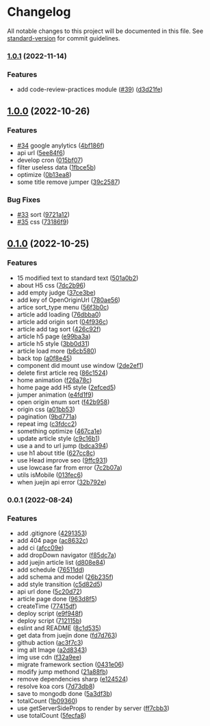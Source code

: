 # Changelog

All notable changes to this project will be documented in this file. See [standard-version](https://github.com/conventional-changelog/standard-version) for commit guidelines.

### [1.0.1](https://github.com/DTStack/UED/compare/v1.0.0...v1.0.1) (2022-11-14)


### Features

* add code-review-practices module ([#39](https://github.com/DTStack/UED/issues/39)) ([d3d21fe](https://github.com/DTStack/UED/commit/d3d21fe7ce3b3b889f2e27d46fe74b32614659f6))

## [1.0.0](https://github.com/DTStack/UED/compare/v0.1.0...v1.0.0) (2022-10-26)


### Features

* [#34](https://github.com/DTStack/UED/issues/34) google anylytics ([4bf186f](https://github.com/DTStack/UED/commit/4bf186f856ab70764c24ae583e1da53cc88d2488))
* api url ([5ee84f6](https://github.com/DTStack/UED/commit/5ee84f6ce7cbb27fa913242bfccf8d23271bdcd4))
* develop cron ([015bf07](https://github.com/DTStack/UED/commit/015bf07e8a5b5d2596cc1709c3e5875d10e602fd))
* filter useless data ([1fbce5b](https://github.com/DTStack/UED/commit/1fbce5bf0cd57cbca71a46b1d966c9c5e1e5acec))
* optimize ([0b13ea8](https://github.com/DTStack/UED/commit/0b13ea8390ae68a51e7b449efacfa89966b66c8d))
* some title remove jumper ([39c2587](https://github.com/DTStack/UED/commit/39c25876aedfbb39b254875113c69909b2d72468))


### Bug Fixes

* [#33](https://github.com/DTStack/UED/issues/33) sort ([9721a12](https://github.com/DTStack/UED/commit/9721a1266256970e4ed247786ebbc8d66651a8b0))
* [#35](https://github.com/DTStack/UED/issues/35) css ([73186f9](https://github.com/DTStack/UED/commit/73186f97b327207eb907ad5df415f1fbe21a07df))

## [0.1.0](https://github.com/DTStack/UED/compare/v0.0.1...v0.1.0) (2022-10-25)


### Features

* 15 modified text to standard text ([501a0b2](https://github.com/DTStack/UED/commit/501a0b2a648b7f551c934ad1ed8f1cd9d7e9d0d0))
* about H5 css ([7dc2b96](https://github.com/DTStack/UED/commit/7dc2b96f55bd09108a708e52a9b304c4ed4adc09))
* add empty judge ([37ce3be](https://github.com/DTStack/UED/commit/37ce3be74f96744d55ee1d167cacdcb1aa9affcb))
* add key of OpenOriginUrl ([780ae56](https://github.com/DTStack/UED/commit/780ae56b54cbb13f9921d246b580f5a9ac7e27b0))
* artice sort_type menu ([56f3b0c](https://github.com/DTStack/UED/commit/56f3b0c9e74b4d5a0f6bb4656451de46cc7d0181))
* article add loading ([76dbba0](https://github.com/DTStack/UED/commit/76dbba03aa93473c3e1de0fab7c5a104fe15c253))
* article add origin sort ([04f936c](https://github.com/DTStack/UED/commit/04f936c0db8ca21ead0c0b390353d0fc22123486))
* article add tag sort ([426c92f](https://github.com/DTStack/UED/commit/426c92f7ffdede21aa95ab0a973cb8a44515b00f))
* article h5 page ([e99ba3a](https://github.com/DTStack/UED/commit/e99ba3adb3604ff18bc6c7ee3b14ce8581dd4209))
* article h5 style ([3bb0d31](https://github.com/DTStack/UED/commit/3bb0d31f4175749e49bddfefde9357c95e52f2ae))
* article load more ([b6cb580](https://github.com/DTStack/UED/commit/b6cb580a7a70d238e6a1debe979d9cafb60ebc30))
* back top ([a0f8e45](https://github.com/DTStack/UED/commit/a0f8e455d2540edc0364ba31b1ad0c94fc0c489a))
* component did mount use window ([2de2ef1](https://github.com/DTStack/UED/commit/2de2ef1b4367796a4043b54bdf68dce87ffc3baa))
* delete first article req ([86c1524](https://github.com/DTStack/UED/commit/86c1524798a817a4880b1bd05afe02447dd6b79b))
* home animation ([f26a78c](https://github.com/DTStack/UED/commit/f26a78c3a8c7a645593edeac10c6958438bf6535))
* home page add H5 style ([2efced5](https://github.com/DTStack/UED/commit/2efced5a40c503875c01bfd95fc05c8800cfbc5f))
* jumper animation ([e4fd1f9](https://github.com/DTStack/UED/commit/e4fd1f994102660162078547aeaeb57569770312))
* open origin enum sort ([f42b958](https://github.com/DTStack/UED/commit/f42b9583f38a3a27bcef81bd47edc52309d42014))
* origin css ([a01bb53](https://github.com/DTStack/UED/commit/a01bb53cc311d13936ea1bd6b08981b63c776641))
* pagination ([9bd771a](https://github.com/DTStack/UED/commit/9bd771a8037555a24796742e8601329885f8b452))
* repeat img ([c3fdcc2](https://github.com/DTStack/UED/commit/c3fdcc2eec2ac9742bd9b0a864f346d59f07e628))
* something optimize ([467ca1e](https://github.com/DTStack/UED/commit/467ca1eaf624f43ddab17c3e278e02f5030450b1))
* update article style ([c9c16b1](https://github.com/DTStack/UED/commit/c9c16b19150011dd5c8e23d76ff88ac802edc23f))
* use a and <link /> to url jump ([bdca394](https://github.com/DTStack/UED/commit/bdca394d4e0d12d4b43daa25d6b916cf0538e822))
* use h1 about title ([627cc8c](https://github.com/DTStack/UED/commit/627cc8ca549111f10ef98533021e2a94cccc23f8))
* use Head improve seo ([9ffc931](https://github.com/DTStack/UED/commit/9ffc931c69ed06ba92e2df9f96820b9c4d362bd6))
* use lowcase far from error ([7c2b07a](https://github.com/DTStack/UED/commit/7c2b07ab97624edfe5a772164bf3f69bea1711e1))
* utils isMobile ([013fec6](https://github.com/DTStack/UED/commit/013fec65cd72d073404c28390b16978435dce118))
* when juejin api error ([32b792e](https://github.com/DTStack/UED/commit/32b792ea7112a6cad51649b2d34b974342239757))

### 0.0.1 (2022-08-24)


### Features

* add .gitignore ([4291353](https://github.com/DTStack/UED/commit/4291353be580530c6fad944e2833c45eca9833c8))
* add 404 page ([ac8632c](https://github.com/DTStack/UED/commit/ac8632c1f143ab80e5b26b5ef205b94179822c75))
* add ci ([afcc09e](https://github.com/DTStack/UED/commit/afcc09e962c5b88a3dc821c7a2301b4b3e3ba020))
* add dropDown navigator ([f85dc7a](https://github.com/DTStack/UED/commit/f85dc7aeb904891c5aba39582040183d2c3e7030))
* add juejin article list ([d808e84](https://github.com/DTStack/UED/commit/d808e840d057424a5f53e575d5752d13bdd15698))
* add schedule ([76511dd](https://github.com/DTStack/UED/commit/76511dd4ca8b9142e9ec541901fa72a237e49673))
* add schema and model ([26b235f](https://github.com/DTStack/UED/commit/26b235fd5bc1394b89e09445c6c75e56893cde0d))
* add style transition ([c5d82d5](https://github.com/DTStack/UED/commit/c5d82d53dec79ae9dc1a612d6b373c56ab675646))
* api url done ([5c20d72](https://github.com/DTStack/UED/commit/5c20d72af90d03b3a4423b3b721dc562c679567b))
* article page done ([963d8f5](https://github.com/DTStack/UED/commit/963d8f518f60b4163abd554c032cb7358255072b))
* createTime ([77415df](https://github.com/DTStack/UED/commit/77415dfd8616d6a59fde20c3b3b3c04f0b4e844a))
* deploy script ([e9f948f](https://github.com/DTStack/UED/commit/e9f948fb0424c4223d887ae0f3c8db20a4d4f4ba))
* deploy script ([712115b](https://github.com/DTStack/UED/commit/712115bb6fbd96a3754d7438d4bc57a1b713b598))
* eslint and README ([8c1d535](https://github.com/DTStack/UED/commit/8c1d535c2c6790d312e93a76a7193a9d59bfb1db))
* get data from juejin done ([fd7d763](https://github.com/DTStack/UED/commit/fd7d7639e2323a09ec8bcc047076083ad9355352))
* github action ([ac3f7c3](https://github.com/DTStack/UED/commit/ac3f7c3d90aebe2427870b54dc100fec2e19778d))
* img alt Image ([a2d8343](https://github.com/DTStack/UED/commit/a2d8343cb21b622aa8617198d970dd9cfd90e788))
* img use cdn ([f32a9ee](https://github.com/DTStack/UED/commit/f32a9eeb9a40fe0ddebe028b8b8e99a5c4d94b8b))
* migrate framework section ([0431e06](https://github.com/DTStack/UED/commit/0431e069b97e4a39ffef180bcc7e5e4bf6a070ed))
* modify jump methond ([21a88fb](https://github.com/DTStack/UED/commit/21a88fba805e8190a1149944f4bc93bb5b0dd9b8))
* remove dependencies sharp ([e124524](https://github.com/DTStack/UED/commit/e1245246581ff8e1630353a836a155934aeab78d))
* resolve koa cors ([7d73db8](https://github.com/DTStack/UED/commit/7d73db88463ff7b512a925b62f13d16b76aa2c79))
* save to mongodb done ([5a3df3b](https://github.com/DTStack/UED/commit/5a3df3b5c3f5196c72a81f47cfc0185cd9ef0632))
* totalCount ([1b09360](https://github.com/DTStack/UED/commit/1b0936023e426a31cebbb06af13e98638f515385))
* use getServerSideProps to render by server ([ff7cbb3](https://github.com/DTStack/UED/commit/ff7cbb3af8c1ba9861339f43d831f97ff5bbfc83))
* use totalCount ([5fecfa8](https://github.com/DTStack/UED/commit/5fecfa824c485a5af8bce5f8cc7373ea0922dcee))

